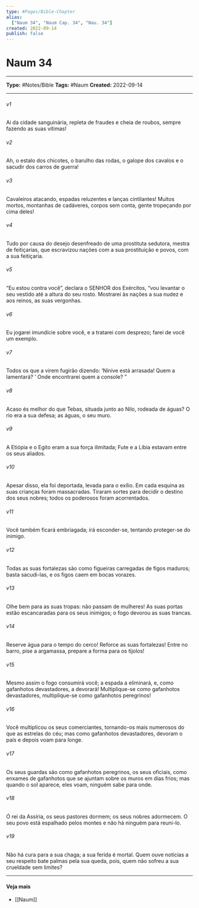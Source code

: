 ```yaml
---
type: #Pages/Bible-Chapter
alias:
  ["Naum 34", "Naum Cap. 34", "Nau. 34"]
created: 2022-09-14
publish: false
---
```


# Naum 34

---

**Type:** #Notes/Bible
**Tags:** #Naum
**Created:** 2022-09-14

---

###### v1
Ai da cidade sanguinária, repleta de fraudes e cheia de roubos, sempre fazendo as suas vítimas!
###### v2
Ah, o estalo dos chicotes, o barulho das rodas, o galope dos cavalos e o sacudir dos carros de guerra!
###### v3
Cavaleiros atacando, espadas reluzentes e lanças cintilantes! Muitos mortos, montanhas de cadáveres, corpos sem conta, gente tropeçando por cima deles!
###### v4
Tudo por causa do desejo desenfreado de uma prostituta sedutora, mestra de feitiçarias, que escravizou nações com a sua prostituição e povos, com a sua feitiçaria.
###### v5
“Eu estou contra você”, declara o SENHOR dos Exércitos, “vou levantar o seu vestido até a altura do seu rosto. Mostrarei às nações a sua nudez e aos reinos, as suas vergonhas.
###### v6
Eu jogarei imundície sobre você, e a tratarei com desprezo; farei de você um exemplo.
###### v7
Todos os que a virem fugirão dizendo: ‘Nínive está arrasada! Quem a lamentará? ’ Onde encontrarei quem a console? ”
###### v8
Acaso és melhor do que Tebas, situada junto ao Nilo, rodeada de águas? O rio era a sua defesa; as águas, o seu muro.
###### v9
A Etiópia e o Egito eram a sua força ilimitada; Fute e a Líbia estavam entre os seus aliados.
###### v10
Apesar disso, ela foi deportada, levada para o exílio. Em cada esquina as suas crianças foram massacradas. Tiraram sortes para decidir o destino dos seus nobres; todos os poderosos foram acorrentados.
###### v11
Você também ficará embriagada; irá esconder-se, tentando proteger-se do inimigo.
###### v12
Todas as suas fortalezas são como figueiras carregadas de figos maduros; basta sacudi-las, e os figos caem em bocas vorazes.
###### v13
Olhe bem para as suas tropas: não passam de mulheres! As suas portas estão escancaradas para os seus inimigos; o fogo devorou as suas trancas.
###### v14
Reserve água para o tempo do cerco! Reforce as suas fortalezas! Entre no barro, pise a argamassa, prepare a forma para os tijolos!
###### v15
Mesmo assim o fogo consumirá você; a espada a eliminará, e, como gafanhotos devastadores, a devorará! Multiplique-se como gafanhotos devastadores, multiplique-se como gafanhotos peregrinos!
###### v16
Você multiplicou os seus comerciantes, tornando-os mais numerosos do que as estrelas do céu; mas como gafanhotos devastadores, devoram o país e depois voam para longe.
###### v17
Os seus guardas são como gafanhotos peregrinos, os seus oficiais, como enxames de gafanhotos que se ajuntam sobre os muros em dias frios; mas quando o sol aparece, eles voam, ninguém sabe para onde.
###### v18
Ó rei da Assíria, os seus pastores dormem; os seus nobres adormecem. O seu povo está espalhado pelos montes e não há ninguém para reuni-lo.
###### v19
Não há cura para a sua chaga; a sua ferida é mortal. Quem ouve notícias a seu respeito bate palmas pela sua queda, pois, quem não sofreu a sua crueldade sem limites?


---

#### Veja mais

- [[Naum]]
